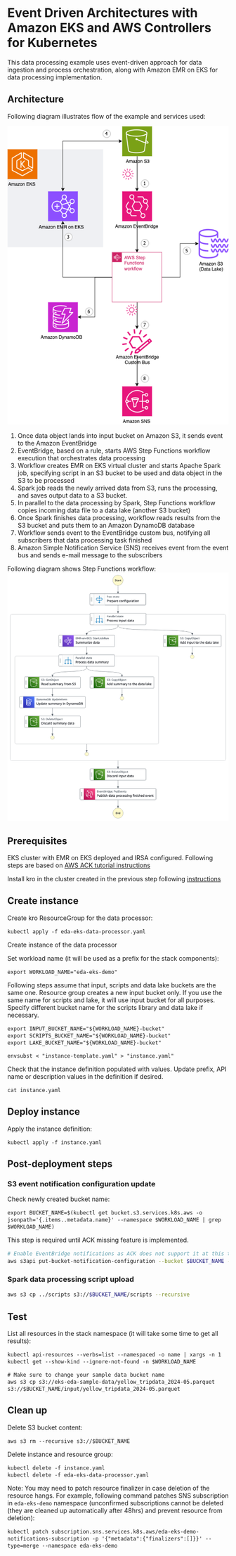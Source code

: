 # Event Driven Architectures with Amazon EKS and AWS Controllers for Kubernetes

This data processing example uses event-driven approach for data ingestion and process orchestration, along with Amazon EMR on EKS for data processing implementation. 
## Architecture

Following diagram illustrates flow of the example and services used:

![Architecture diagram](./assets/eks-eda.png)
1. Once data object lands into input bucket on Amazon S3, it sends event to the Amazon EventBridge
2. EventBridge, based on a rule, starts AWS Step Functions workflow execution that orchestrates data processing
3. Workflow creates EMR on EKS virtual cluster and starts Apache Spark job, specifying script in an S3 bucket to be used and data object in the S3 to be processed
4. Spark job reads the newly arrived data from S3, runs the processing, and saves output data to a S3 bucket.
5. In parallel to the data processing by Spark, Step Functions workflow copies incoming data file to a data lake (another S3 bucket) 
6. Once Spark finishes data processing, workflow reads results from the S3 bucket and puts them to an Amazon DynamoDB database
7. Workflow sends event to the EventBridge custom bus, notifying all subscribers that data processing task finished 
8. Amazon Simple Notification Service (SNS) receives event from the event bus and sends e-mail message to the subscribers

Following diagram shows Step Functions workflow:
![StepFunctions workflow](./assets/stepfunctions_graph.png)

## Prerequisites
EKS cluster with EMR on EKS deployed and IRSA configured. Following steps are based on [AWS ACK tutorial instructions](https://aws-controllers-k8s.github.io/community/docs/tutorials/emr-on-eks-example/)

Install kro in the cluster created in the previous step following [instructions](https://kro.run/docs/getting-started/Installation)

## Create instance

Create kro ResourceGroup for the data processor:
```shell
kubectl apply -f eda-eks-data-processor.yaml
```

Create instance of the data processor

Set workload name (it will be used as a prefix for the stack components):
```shell
export WORKLOAD_NAME="eda-eks-demo"
```

Following steps assume that input, scripts and data lake buckets are the same one. Resource group creates a new input bucket only. If you use the same name for scripts and lake, it will use input bucket for all purposes. Specify different bucket name for the scripts library and data lake if necessary.

```shell
export INPUT_BUCKET_NAME="${WORKLOAD_NAME}-bucket"
export SCRIPTS_BUCKET_NAME="${WORKLOAD_NAME}-bucket"
export LAKE_BUCKET_NAME="${WORKLOAD_NAME}-bucket"
```

```shell
envsubst < "instance-template.yaml" > "instance.yaml"
```
Check that the instance definition populated with values. Update prefix, API name or description values in the definition if desired.
```shell
cat instance.yaml
```

## Deploy instance

Apply the instance definition:
```shell
kubectl apply -f instance.yaml
```


## Post-deployment steps
### S3 event notification configuration update
Check newly created bucket name:
```shell
export BUCKET_NAME=$(kubectl get bucket.s3.services.k8s.aws -o jsonpath='{.items..metadata.name}' --namespace $WORKLOAD_NAME | grep $WORKLOAD_NAME)
```
This step is required until ACK missing feature is implemented. 
```bash
# Enable EventBridge notifications as ACK does not support it at this time and they are not enabled by default
aws s3api put-bucket-notification-configuration --bucket $BUCKET_NAME --notification-configuration='{ "EventBridgeConfiguration": {} }'
```
### Spark data processing script upload
```bash
aws s3 cp ../scripts s3://$BUCKET_NAME/scripts --recursive
```

## Test

List all resources in the stack namespace (it will take some time to get all results):
```shell
kubectl api-resources --verbs=list --namespaced -o name | xargs -n 1 kubectl get --show-kind --ignore-not-found -n $WORKLOAD_NAME
```

```shell
# Make sure to change your sample data bucket name
aws s3 cp s3://eks-eda-sample-data/yellow_tripdata_2024-05.parquet s3://$BUCKET_NAME/input/yellow_tripdata_2024-05.parquet
```

## Clean up

Delete S3 bucket content:
```shell
aws s3 rm --recursive s3://$BUCKET_NAME
```
Delete instance and resource group:
```shell
kubectl delete -f instance.yaml
kubectl delete -f eda-eks-data-processor.yaml
```

Note: You may need to patch resource finalizer in case deletion of the resource hangs. For example, following command patches SNS subscription in `eda-eks-demo` namespace (unconfirmed subscriptions cannot be deleted (they are cleaned up automatically after 48hrs) and prevent resource from deletion):
```shell
kubectl patch subscription.sns.services.k8s.aws/eda-eks-demo-notifications-subscription -p '{"metadata":{"finalizers":[]}}' --type=merge --namespace eda-eks-demo
```

